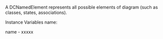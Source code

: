 A DCNamedElement represents all possible elements of diagram (such as classes, states, associations). 

Instance Variables
	name:		<Object>

name
	- xxxxx
